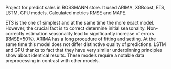 Project for predict sales in ROSSMANN store. It used ARIMA, XGBoost, ETS, LSTM, GPU models. Calculated metrics RMSE and MAPE.

ETS is the one of simplest and at the same time the more exact model. However, the crucial fact is to correct determine initial seasonality. Non-correctly estimation seasonality lead to significantly increase of errors (RMSE+50%).
ARIMA has a long procedure of fitting and setting. At the same time this model does not differ distinctive quality of predictions. 
LSTM and GPU thanks to fact that they have very similar underpinning principles show about identical results. These models require a notable data preprocessing in contrast with other models. 
